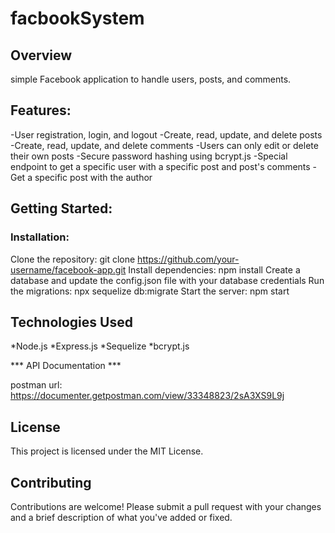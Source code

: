 # facbookSystem

## Overview
simple Facebook application to handle users, posts, and comments.

## Features: 

-User registration, login, and logout
-Create, read, update, and delete posts
-Create, read, update, and delete comments
-Users can only edit or delete their own posts
-Secure password hashing using bcrypt.js
-Special endpoint to get a specific user with a specific post and post's comments
-Get a specific post with the author

## Getting Started:

### Installation:

Clone the repository: git clone https://github.com/your-username/facebook-app.git
Install dependencies: npm install
Create a database and update the config.json file with your database credentials
Run the migrations: npx sequelize db:migrate
Start the server: npm start

## Technologies Used
*Node.js
*Express.js
*Sequelize
*bcrypt.js

*** API Documentation ***

postman url: https://documenter.getpostman.com/view/33348823/2sA3XS9L9j


## License
This project is licensed under the MIT License.

## Contributing
Contributions are welcome! Please submit a pull request with your changes and a brief description of what you've added or fixed.



